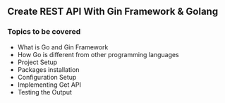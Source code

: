 ## Create REST API With Gin Framework & Golang

### Topics to be covered
- What is Go and Gin Framework
- How Go is different from other programming languages
- Project Setup
- Packages installation
- Configuration Setup
- Implementing Get API
- Testing the Output

